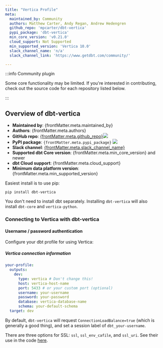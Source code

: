 ```yaml
---
title: "Vertica Profile"
meta:
  maintained_by: Community
  authors: Matthew Carter, Andy Regan, Andrew Hedengren
  github_repo: 'mpcarter/dbt-vertica'
  pypi_package: 'dbt-vertica'
  min_core_version: 'v0.21.0'
  cloud_support: Not Supported
  min_supported_version: 'Vertica 10.0'
  slack_channel_name: 'n/a'
  slack_channel_link: 'https://www.getdbt.com/community/'

---
```


:::info Community plugin

Some core functionality may be limited. If you're interested in contributing, check out the source code for each repository listed below.

:::

## Overview of dbt-vertica

<ul>
    <li><strong>Maintained by</strong>: {frontMatter.meta.maintained_by}</li>
    <li><strong>Authors</strong>: {frontMatter.meta.authors}</li>
    <li><strong>GitHub repo</strong>: <a href={`https://github.com/${frontMatter.meta.github_repo}`}>{frontMatter.meta.github_repo}</a><a href={`https://github.com/${frontMatter.meta.github_repo}`}><img src={`https://img.shields.io/github/stars/${frontMatter.meta.github_repo}?style=for-the-badge`}/></a></li>
    <li><strong>PyPI package</strong>: <code>{frontMatter.meta.pypi_package}</code> <a href={`https://badge.fury.io/py/${frontMatter.meta.pypi_package}`}><img src={`https://badge.fury.io/py/${frontMatter.meta.pypi_package}.svg`}/></a></li>
    <li><strong>Slack channel</strong>: <a href={frontMatter.meta.slack_channel_link}>{frontMatter.meta.slack_channel_name}</a></li>
    <li><strong>Supported dbt Core version</strong>: {frontMatter.meta.min_core_version} and newer</li>
    <li><strong>dbt Cloud support</strong>: {frontMatter.meta.cloud_support}</li>
    <li><strong>Minimum data platform version</strong>: {frontMatter.meta.min_supported_version}</li>
    </ul>

Easiest install is to use pip:

    pip install dbt-vertica

You don't need to install dbt separately. Installing `dbt-vertica` will also install `dbt-core` and `vertica-python`.

### Connecting to Vertica with **dbt-vertica**

#### Username / password authentication

Configure your dbt profile for using Vertica:

##### Vertica connection information

<File name='profiles.yml'>

```yaml
your-profile:
  outputs:
    dev:
      type: vertica # Don't change this!
      host: vertica-host-name
      port: 5433 # or your custom port (optional)
      username: your-username
      password: your-password
      database: vertica-database-name
      schema: your-default-schema
  target: dev
```

</File>

By default, `dbt-vertica` will request `ConnectionLoadBalance=true` (which is generally a good thing), and set a session label of `dbt_your-username`.

There are three options for SSL: `ssl`, `ssl_env_cafile`, and `ssl_uri`.
See their use in the code [here](https://github.com/mpcarter/dbt-vertica/blob/d15f925049dabd2833b4d88304edd216e3f654ed/dbt/adapters/vertica/connections.py#L72-L87).
